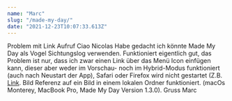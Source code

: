 ```yaml
---
name: "Marc"
slug: "/made-my-day/"
date: "2021-12-23T10:07:33.613Z"
---
```

Problem mit Link Aufruf
Ciao Nicolas
Habe gedacht ich könnte Made My Day als Vogel Sichtungslog verwenden. Funktioniert eigentlich gut, das Problem ist nur, dass ich zwar einen Link über das Menü Icon einfügen kann, dieser aber weder im Vorschau- noch im Hybrid-Modus funktioniert (auch nach Neustart der App), Safari oder Firefox wird nicht gestartet (Z.B. [Link](https://www.vogelwarte.ch).
Bild Referenz auf ein Bild in einem lokalen Ordner funktioniert.
(macOs Monterey, MacBook Pro, Made My Day Version 1.3.0).
Gruss
Marc
